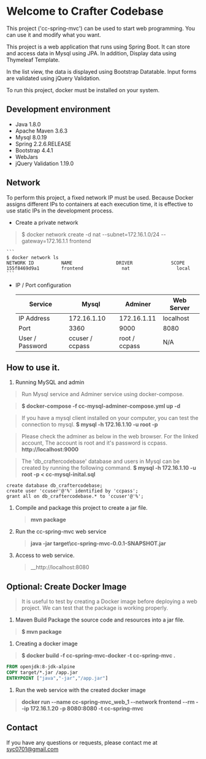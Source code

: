 # Welcome to Crafter Codebase

This project ('cc-spring-mvc') can be used to start web programming. You can use it and modify what you want.

This project is a web application that runs using Spring Boot. It can store and access data in Mysql using JPA. 
In addition, Display data using Thymeleaf Template.

In the list view, the data is displayed using Bootstrap Datatable. 
Input forms are validated using jQuery Validation.

To run this project, docker must be installed on your system.

## Development environment
* Java 1.8.0
* Apache Maven 3.6.3
* Mysql 8.0.19
* Spring 2.2.6.RELEASE
* Bootstrap 4.4.1
* WebJars
* jQuery Validation 1.19.0


## Network
To perform this project, a fixed network IP must be used.
Because Docker assigns different IPs to containers at each execution time, it is effective to use static IPs in the development process.

* Create a private network

>$ docker network create -d nat --subnet=172.16.1.0/24 --gateway=172.16.1.1 frontend

    ```
    $ docker network ls
    NETWORK ID          NAME                DRIVER              SCOPE
    155f8469d9a1        frontend              nat                 local
    ```

* IP / Port configuration

    Service         | Mysql           | Adminer       | Web Server        
    --------------- | --------------- | ------------- | -------------
    IP Address      | 172.16.1.10     | 172.16.1.11   | localhost
    Port            | 3360            | 9000          | 8080
    User / Password | ccuser / ccpass | root / ccpass | N/A


## How to use it.
1. Running MySQL and admin

>Run Mysql service and Adminer service using docker-compose.
    
>__$ docker-compose -f cc-mysql-adminer-compose.yml up -d__

>If you have a mysql client installed on your computer, you can test the connection to mysql.
>__$ mysql -h 172.16.1.10 -u root -p__
  
>Please check the adminer as below in the web browser. For the linked account, The account is root and it's password is ccpass.
>__http://localhost:9000__

> The 'db_craftercodebase' database and users in Mysql can be created by running the following command.
>__$ mysql -h 172.16.1.10 -u root -p < cc-mysql-inital.sql__

```
create database db_craftercodebase;                 
create user 'ccuser'@'%' identified by 'ccpass';    
grant all on db_craftercodebase.* to 'ccuser'@'%';  
```
    
1. Compile and package this project to create a jar file.
    >__mvn package__
    
1. Run the cc-spring-mvc web service
    >__java -jar target\cc-spring-mvc-0.0.1-SNAPSHOT.jar__

1. Access to web service.
    >__http://localhost:8080


## Optional: Create Docker Image
	
> It is useful to test by creating a Docker image before deploying a web project. We can test that the package is working properly.

1. Maven Build
Package the source code and resources into a jar file.
    
>__$ mvn package__

1. Creating a docker image
>__$ docker build -f cc-spring-mvc-docker -t cc-spring-mvc .__
    

```dockerfile
FROM openjdk:8-jdk-alpine
COPY target/*.jar /app.jar
ENTRYPOINT ["java","-jar","/app.jar"]
```

1. Run the web service with the created docker image
>__docker run --name cc-spring-mvc_web_1 --network frontend --rm --ip 172.16.1.20 -p 8080:8080 -t cc-spring-mvc__


## Contact
If you have any questions or requests, please contact me at [syc0701@gmail.com](mailto:syc0701@gmail.com)    